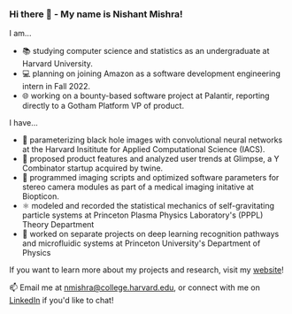 ### Hi there 👋 - My name is Nishant Mishra!

I am...
- 📚 studying computer science and statistics as an undergraduate at Harvard University.
- 💻 planning on joining Amazon as a software development engineering intern in Fall 2022.
- 🌐 working on a bounty-based software project at Palantir, reporting directly to a Gotham Platform VP of product.

I have...
- 🌌 parameterizing black hole images with convolutional neural networks at the Harvard Insititute for Applied Computational Science (IACS).
- 🌱 proposed product features and analyzed user trends at Glimpse, a Y Combinator startup acquired by twine.
- 🔭 programmed imaging scripts and optimized software parameters for stereo camera modules as part of a medical imaging initative at Biopticon.
- ⚛️ modeled and recorded the statistical mechanics of self-gravitating particle systems at Princeton Plasma Physics Laboratory's (PPPL) Theory Department
- 🔎 worked on separate projects on deep learning recognition pathways and microfluidic systems at Princeton University's Department of Physics


If you want to learn more about my projects and research, visit my [website](https://nmishra459.github.io/)!

📫 Email me at nmishra@college.harvard.edu, or connect with me on [LinkedIn](https://www.linkedin.com/in/nmishra2024/) if you'd like to chat!
